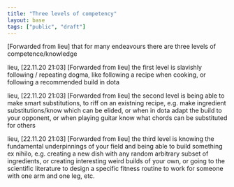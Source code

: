 ```yaml
---
title: "Three levels of competency"
layout: base
tags: ["public", "draft"]
---
```


[Forwarded from lieu]
that for many endeavours there are three levels of competence/knowledge

lieu, [22.11.20 21:03]
[Forwarded from lieu]
the first level is slavishly following / repeating dogma, like following a recipe when cooking, or following a recommended build in dota

lieu, [22.11.20 21:03]
[Forwarded from lieu]
the second level is being able to make smart substitutions, to riff on an existning recipe, e.g. make ingredient substitutions/know which can be elided, or when in dota adapt the build to your opponent, or when playing guitar know what chords can be substituted for others

lieu, [22.11.20 21:03]
[Forwarded from lieu]
the third level is knowing the fundamental underpinnings of your field and being able to build something ex nihilo, e.g. creating a new dish with any random arbitrary subset of ingredients, or creating interesting weird builds of your own, or going to the scientific literature to design a specific fitness routine to work for someone with one arm and one leg, etc.

